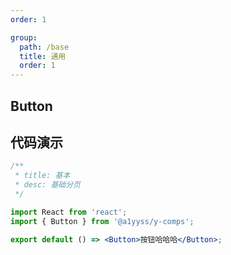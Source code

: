 ```yaml
---
order: 1

group:
  path: /base
  title: 通用
  order: 1
---
```


## Button

## 代码演示

```jsx
/**
 * title: 基本
 * desc: 基础分页
 */

import React from 'react';
import { Button } from '@a1yyss/y-comps';

export default () => <Button>按钮哈哈哈</Button>;
```
